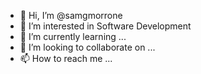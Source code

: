 - 👋 Hi, I’m @samgmorrone
- 👀 I’m interested in Software Development
- 🌱 I’m currently learning ...
- 💞️ I’m looking to collaborate on ...
- 📫 How to reach me ...

<!---
samgmorrone/samgmorrone is a ✨ special ✨ repository because its `README.md` (this file) appears on your GitHub profile.
You can click the Preview link to take a look at your changes.
--->
